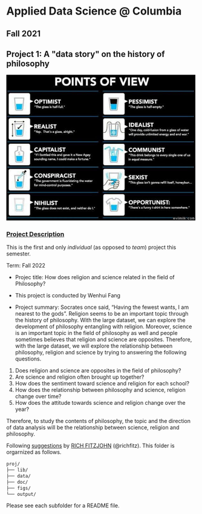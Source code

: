 # Applied Data Science @ Columbia
## Fall 2021
## Project 1: A "data story" on the history of philosophy

<img src="figs/100126-the-glass.jpeg" width="500">

### [Project Description](doc/)
This is the first and only *individual* (as opposed to *team*) project this semester. 

Term: Fall 2022

+ Projec title: How does religion and science related in the field of Philosophy?
+ This project is conducted by Wenhui Fang

+ Project summary: Socrates once said, “Having the fewest wants, I am nearest to the gods”. Religion seems to be an important topic through the history of philosophy. With the large dataset, we can explore the development of philosophy entangling with religion. Moreover, science is an important topic in the field of philosophy as well and people sometimes believes that religion and science are opposites. Therefore, with the large dataset, we will explore the relationship between philosophy, religion and science by trying to answering the following questions.
1) Does religion and science are opposites in the field of philosophy?
2) Are science and religion often brought up together?
3) How does the sentiment toward science and religion for each school?
4) How does the relationship between philosophy and science, religion change over time?
5) How does the attitude towards science and religion change over the year?

Therefore, to study the contents of philosophy, the topic and the direction of data analysis will be the relationship between science, religion and philosophy.

Following [suggestions](http://nicercode.github.io/blog/2013-04-05-projects/) by [RICH FITZJOHN](http://nicercode.github.io/about/#Team) (@richfitz). This folder is orgarnized as follows.

```
proj/
├── lib/
├── data/
├── doc/
├── figs/
└── output/
```

Please see each subfolder for a README file.
